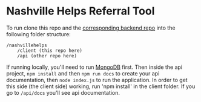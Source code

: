 # Nashville Helps Referral Tool

To run clone this repo and the [corresponding backend repo](https://github.com/katerebekah/NashvilleHelps_Api) into the following folder structure:

```
/nashvillehelps
	/client (this repo here)
	/api (other repo here)
```

If running locally, you'll need to run [MongoDB](https://www.mongodb.com/download-center#community) first. Then inside the api project, `npm install` and then `npm run docs` to create your api documentation, then `node index.js` to run the application. In order to get this side (the client side) working, run 'npm install' in the client folder. If you go to `/api/docs` you'll see api documentation.
